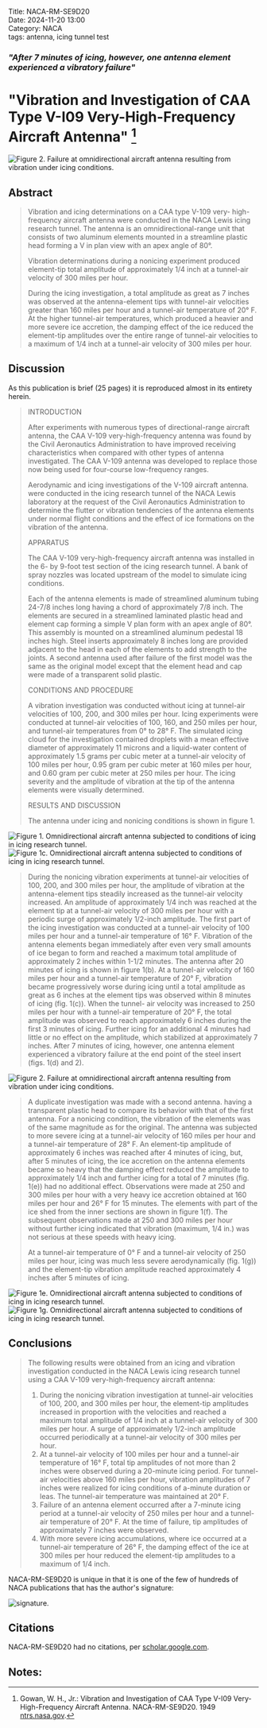 Title: NACA-RM-SE9D20  
Date: 2024-11-20 13:00  
Category: NACA  
tags: antenna, icing tunnel test     

### _"After 7 minutes of icing, however, one antenna element experienced a vibratory failure"_  

# "Vibration and Investigation of CAA Type V-I09 Very-High-Frequency Aircraft Antenna" [^1]  

![Figure 2. Failure at omnidirectional aircraft antenna resulting from vibration under
icing conditions.](/images%2FNACA-RM-SE9D20%2FFigure%202.png)
 
## Abstract  
 
> Vibration and icing determinations on a CAA type V-109 very- 
high-frequency aircraft antenna were conducted in the NACA Lewis 
icing research tunnel. The antenna is an omnidirectional-range unit 
that consists of two aluminum elements mounted in a streamline 
plastic head forming a V in plan view with an apex angle of 80°.
> 
> Vibration determinations during a nonicing experiment produced 
element-tip total amplitude of approximately 1/4 inch at a tunnel-air 
velocity of 300 miles per hour.
> 
> During the icing investigation, a total amplitude as great as 
7 inches was observed at the antenna-element tips with tunnel-air 
velocities greater than 160 miles per hour and a tunnel-air temperature 
of 20° F. At the higher tunnel-air temperatures, which produced a 
heavier and more severe ice accretion, the damping effect of 
the ice reduced the element-tip amplitudes over the entire range of 
tunnel-air velocities to a maximum of 1/4 inch at a tunnel-air 
velocity of 300 miles per hour.

## Discussion  

As this publication is brief (25 pages) it is reproduced 
almost in its entirety herein. 

>INTRODUCTION
> 
> After experiments with numerous types of directional-range aircraft 
antenna, the CAA V-109 very-high-frequency antenna was
found by the Civil Aeronautics Administration to have improved
receiving characteristics when compared with other types of antenna
investigated. The CAA V-109 antenna was developed to replace those
now being used for four-course low-frequency ranges.
> 
> Aerodynamic and icing investigations of the V-109 aircraft
antenna. were conducted in the icing research tunnel of the NACA
Lewis laboratory at the request of the Civil Aeronautics Administration 
to determine the flutter or vibration tendencies of the
antenna elements under normal flight conditions and the effect of
ice formations on the vibration of the antenna.
> 
> APPARATUS
> 
> The CAA V-109 very-high-frequency aircraft antenna was
installed in the 6- by 9-foot test section of the icing research
tunnel. A bank of spray nozzles was located upstream of the model
to simulate icing conditions.
> 
> Each of the antenna elements is made of streamlined aluminum
tubing 24-7/8 inches long having a chord of approximately 7/8 inch.
The elements are secured in a streamlined laminated plastic head
and element cap forming a simple V plan form with an apex angle
of 80°. This assembly is mounted on a streamlined aluminum pedestal 
18 inches high. Steel inserts approximately 8 inches long
are provided adjacent to the head in each of the elements to add
strength to the joints. A second antenna used after failure of the
first model was the same as the original model except that the element 
head and cap were made of a transparent solid plastic.
> 
> CONDITIONS AND PROCEDURE
> 
> A vibration investigation was conducted without icing at
tunnel-air velocities of 100, 200, and 300 miles per hour. Icing
experiments were conducted at tunnel-air velocities of 100, 160,
and 250 miles per hour, and tunnel-air temperatures from 0° to
28° F. The simulated icing cloud for the investigation contained
droplets with a mean effective diameter of approximately 11 microns
and a liquid-water content of approximately 1.5 grams per cubic
meter at a tunnel-air velocity of 100 miles per hour, 0.95 gram
per cubic meter at 160 miles per hour, and 0.60 gram per cubic
meter at 250 miles per hour. The icing severity and the amplitude
of vibration at the tip of the antenna elements were visually
determined.
> 
> RESULTS AND DISCUSSION
> 
> The antenna under icing and nonicing conditions is shown in
figure 1.

![Figure 1. Omnidirectional aircraft antenna subjected to conditions of icing in icing research tunnel.](/images%2FNACA-RM-SE9D20%2FFigure%201.png)  
![Figure 1c. Omnidirectional aircraft antenna subjected to conditions of icing in icing research tunnel.](/images%2FNACA-RM-SE9D20%2FFigure%201c.png)  

>During the nonicing vibration experiments at tunnel-air velocities 
of 100, 200, and 300 miles per hour, the amplitude of vibration 
at the antenna-element tips steadily increased as the tunnel-air 
velocity increased. An amplitude of approximately 1/4 inch was
reached at the element tip at a tunnel-air velocity of 300 miles
per hour with a periodic surge of approximately 1/2-inch amplitude.
The first part of the icing investigation was conducted at a
tunnel-air velocity of 100 miles per hour and a tunnel-air temperature 
of 16° F. Vibration of the antenna elements began immediately
after even very small amounts of ice began to form and reached a
maximum total amplitude of approximately 2 inches within 1-1/2 minutes.
The antenna after 20 minutes of icing is shown in figure 1(b). At
a tunnel-air velocity of 160 miles per hour and a tunnel-air temperature 
of 20° F, vibration became progressively worse during icing
until a total amplitude as great as 6 inches at the element tips
was observed within 8 minutes of icing (fig. 1(c)). When the tunnel-
air velocity was increased to 250 miles per hour with a tunnel-air
temperature of 20° F, the total amplitude was observed to reach
approximately 6 inches during the first 3 minutes of icing. Further
icing for an additional 4 minutes had little or no effect on the
amplitude, which stabilized at approximately 7 inches. After 7 minutes 
of icing, however, one antenna element experienced a vibratory
failure at the end point of the steel insert (figs. 1(d) and 2).  

![Figure 2. Failure at omnidirectional aircraft antenna resulting from vibration under
icing conditions.](/images%2FNACA-RM-SE9D20%2FFigure%202.png)

>A duplicate investigation was made with a second antenna. having
a transparent plastic head to compare its behavior with that of the
first antenna. For a nonicing condition, the vibration of the elements 
was of the same magnitude as for the original. The antenna
was subjected to more severe icing at a tunnel-air velocity of
160 miles per hour and a tunnel-air temperature of 28° F. An
element-tip amplitude of approximately 6 inches was reached after
4 minutes of icing, but, after 5 minutes of icing, the ice accretion 
on the antenna elements became so heavy that the damping
effect reduced the amplitude to approximately 1/4 inch and further
icing for a total of 7 minutes (fig. 1(e)) had no additional effect.
Observations were made at 250 and 300 miles per hour with a
very heavy ice accretion obtained at 160 miles per hour and 26° F
for 15 minutes. The elements with part of the ice shed from the
inner sections are shown in figure 1(f). The subsequent observations
made at 250 and 300 miles per hour without further icing indicated
that vibration (maximum, 1/4 in.) was not serious at these speeds
with heavy icing.
> 
> At a tunnel-air temperature of 0° F and a tunnel-air velocity 
of 250 miles per hour, icing was much less severe aerodynamically 
(fig. 1(g)) and the element-tip vibration amplitude reached 
approximately 4 inches after 5 minutes of icing.

![Figure 1e. Omnidirectional aircraft antenna subjected to conditions of icing in icing research tunnel.](/images%2FNACA-RM-SE9D20%2FFigure%201e.png)  
![Figure 1g. Omnidirectional aircraft antenna subjected to conditions of icing in icing research tunnel.](/images%2FNACA-RM-SE9D20%2FFigure%201g.png)  

## Conclusions  

>The following results were obtained from an icing and vibration 
investigation conducted in the NACA Lewis icing research tunnel 
using a CAA V-109 very-high-frequency aircraft antenna:  
>1. During the nonicing vibration investigation at tunnel-air
velocities of 100, 200, and 300 miles per hour, the element-tip
amplitudes increased in proportion with the velocities and reached
a maximum total amplitude of 1/4 inch at a tunnel-air velocity of
300 miles per hour. A surge of approximately 1/2-inch amplitude
occurred periodically at a tunnel-air velocity of 300 miles per
hour.  
>2. At a tunnel-air velocity of 100 miles per hour and a tunnel-air 
temperature of 16° F, total tip amplitudes of not more than
2 inches were observed during a 20-minute icing period. For tunnel-air 
velocities above 160 miles per hour, vibration amplitudes of
7 inches were realized for icing conditions of a-minute duration or
leas. The tunnel-air temperature was maintained at 20° F.  
>3. Failure of an antenna element occurred after a 7-minute
icing period at a tunnel-air velocity of 250 miles per hour and a
tunnel-air temperature of 20° F. At the time of failure, tip
amplitudes of approximately 7 inches were observed.  
>4. With more severe icing accumulations, where ice occurred at
a tunnel-air temperature of 26° F, the damping effect of the ice at
300 miles per hour reduced the element-tip amplitudes to a maximum
of 1/4 inch.

NACA-RM-SE9D20 is unique in that it is one of the few of hundreds of NACA publications 
that has the author's signature:  

![signature.](/images%2FNACA-RM-SE9D20%2Fsignature.png)  

## Citations  

NACA-RM-SE9D20 had no citations, per [scholar.google.com](https://scholar.google.com/scholar?hl=en&as_sdt=0%2C48&q=NACA-RM-SE9D20&btnG=).  

## Notes:  

[^1]: Gowan, W. H., Jr.: Vibration and Investigation of CAA Type V-I09 Very-High-Frequency Aircraft Antenna. NACA-RM-SE9D20. 1949 [ntrs.nasa.gov](https://ntrs.nasa.gov/citations/19810068745).  
